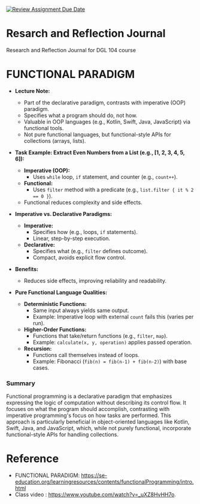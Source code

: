 
[![Review Assignment Due Date](https://classroom.github.com/assets/deadline-readme-button-22041afd0340ce965d47ae6ef1cefeee28c7c493a6346c4f15d667ab976d596c.svg)](https://classroom.github.com/a/MMj2nZMu)
# Resarch and Reflection Journal
Research and Reflection Journal for DGL 104 course

# FUNCTIONAL PARADIGM

- **Lecture Note:**
  - Part of the declarative paradigm, contrasts with imperative (OOP) paradigm.
  - Specifies what a program should do, not how.
  - Valuable in OOP languages (e.g., Kotlin, Swift, Java, JavaScript) via functional tools.
  - Not pure functional languages, but functional-style APIs for collections (arrays, lists).

- **Task Example: Extract Even Numbers from a List (e.g., [1, 2, 3, 4, 5, 6]):**
  - **Imperative (OOP):**
    - Uses `while` loop, `if` statement, and counter (e.g., `count++`).
  - **Functional:**
    - Uses `filter` method with a predicate (e.g., `list.filter { it % 2 == 0 }`).
  - Functional reduces complexity and side effects.

- **Imperative vs. Declarative Paradigms:**
  - **Imperative:**
    - Specifies how (e.g., loops, `if` statements).
    - Linear, step-by-step execution.
  - **Declarative:**
    - Specifies what (e.g., `filter` defines outcome).
    - Compact, avoids explicit flow control.

- **Benefits:**
  - Reduces side effects, improving reliability and readability.

- **Pure Functional Language Qualities:**
  - **Deterministic Functions:**
    - Same input always yields same output.
    - Example: Imperative loop with external `count` fails this (varies per run).
  - **Higher-Order Functions:**
    - Functions that take/return functions (e.g., `filter`, `map`).
    - Example: `calculate(x, y, operation)` applies passed operation.
  - **Recursion:**
    - Functions call themselves instead of loops.
    - Example: Fibonacci (`fib(n) = fib(n-1) + fib(n-2)`) with base cases.

### Summary

​Functional programming is a declarative paradigm that emphasizes expressing the logic of computation without describing its control flow. It focuses on what the program should accomplish, contrasting with imperative programming's focus on how tasks are performed. This approach is particularly beneficial in object-oriented languages like Kotlin, Swift, Java, and JavaScript, which, while not purely functional, incorporate functional-style APIs for handling collections.

# Reference

- FUNCTIONAL PARADIGM: https://se-education.org/learningresources/contents/functionalProgramming/intro.html
- Class video : https://www.youtube.com/watch?v=_uXZ8HvHH7o.
